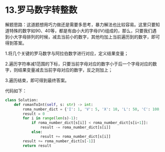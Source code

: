 # 13.罗马数字转整数

解题思路：这道题想用巧力做还是需要多思考，暴力解法也比较容易。这里只要知道特殊的数字如90、40等，都是有由小大的字母(IV)组成的，那么，只要我们遇到小大字母排列的时候，减去当前小的数字，其他均加上当前遍历到的数字，即可得到答案。

1.将几个关键的罗马数字与阿拉伯数字进行对应，定义结果变量；

2.遍历字符串减1范围的下标，只要当前字母对应的数字小于后一个字母对应的数字，则结果变量减去当前字母对应的数字，反之则加上；

3.遍历结束，即可得到最终答案。

代码如下：

```python
class Solution:
    def romanToInt(self, s: str) -> int:
        roma_number_dict = {'I': 1, 'V': 5, 'X': 10, 'L': 50, 'C': 100, 'D': 500, 'M': 1000}
        result = 0
        for i in range(len(s)-1):
            if roma_number_dict[s[i]] < roma_number_dict[s[i+1]]:
                result -= roma_number_dict[s[i]]
            else:
                result += roma_number_dict[s[i]]
        result += roma_number_dict[s[-1]]
        return result
```
